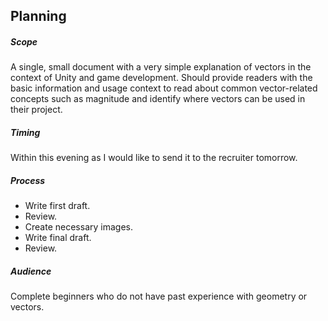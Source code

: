 ## Planning

##### Scope
A single, small document with a very simple explanation of vectors in the context of Unity and game development.
Should provide readers with the basic information and usage context to read about common vector-related concepts such as magnitude and identify where vectors can be used in their project.

##### Timing
Within this evening as I would like to send it to the recruiter tomorrow.

##### Process
- Write first draft.
- Review.
- Create necessary images.
- Write final draft.
- Review.

##### Audience
Complete beginners who do not have past experience with geometry or vectors.
